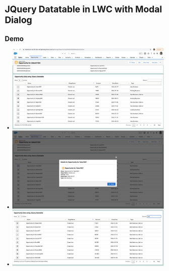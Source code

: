 # JQuery Datatable in LWC with Modal Dialog

## Demo
- ![Demo jdt lwc modal dialog -1 ](img/jdt-lwc-md-1.png)
- ![Demo jdt lwc modal dialog -2 ](img/jdt-lwc-md-2.png)
- ![Demo jdt lwc modal dialog -3 ](img/jd-lwc-md-3.png)

